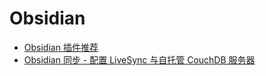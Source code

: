 # Obsidian

- [Obsidian 插件推荐](./Obsidain插件推荐.md)
- [Obsidian 同步 - 配置 LiveSync 与自托管 CouchDB 服务器](./Obsidian%20同步%20-%20配置%20LiveSync%20与自托管%20CouchDB%20服务器.md)

